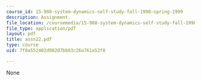 ```yaml
---
course_id: 15-988-system-dynamics-self-study-fall-1998-spring-1999
description: Assignment.
file_location: /coursemedia/15-988-system-dynamics-self-study-fall-1998-spring-1999/7f8a552482d982d7bb63c26a761a52f8_assn22.pdf
file_type: application/pdf
layout: pdf
title: assn22.pdf
type: course
uid: 7f8a552482d982d7bb63c26a761a52f8

---
```

None